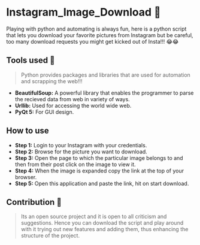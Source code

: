 # Instagram_Image_Download 📸

Playing with python and automating is always fun, here is a python script that lets you download your favorite pictures from Instagram
but be careful, too many download requests you might get kicked out of Insta!!! 😂😂

## Tools used 💪

> Python provides packages and libraries that are used for automation and scrapping the web!!!
 - **BeautifulSoup:** A powerful library that enables the programmer to parse the recieved data from web in variety of ways.
 - **Urllib:** Used for accessing the world wide web.
 - **PyQt 5:** For GUI design.

## How to use

- **Step 1:** Login to your Instagram with your credentials.
- **Step 2:** Browse for the picture you want to download.
- **Step 3:** Open the page to which the particular image belongs to and then from their post click on the image to view it.
- **Step 4:** When the image is expanded copy the link at the top of your browser.
- **Step 5:** Open this application and paste the link, hit on start download.

## Contribution 🤝

>Its an open source project and it is open to all criticism and suggestions. Hence you can download the script and play around with it trying out new features and adding them, thus enhancing the structure of the project.
